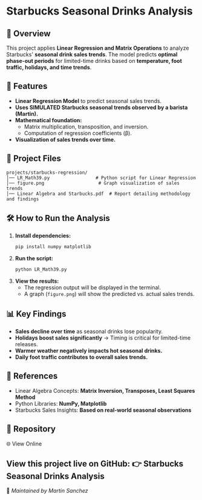 # Starbucks Seasonal Drinks Analysis

## 📌 Overview
This project applies **Linear Regression and Matrix Operations** to analyze Starbucks' **seasonal drink sales trends**. The model predicts **optimal phase-out periods** for limited-time drinks based on **temperature, foot traffic, holidays, and time trends**.

## 🔬 Features
- **Linear Regression Model** to predict seasonal sales trends.
- **Uses SIMULATED Starbucks seasonal trends observed by a barista (Martin).**
- **Mathematical foundation:**
  - Matrix multiplication, transposition, and inversion.
  - Computation of regression coefficients (β).
- **Visualization of sales trends over time.**

## 📂 Project Files
```
projects/starbucks-regression/
│── LR_Math39.py                 # Python script for Linear Regression
│── figure.png                    # Graph visualization of sales trends
│── Linear Algebra and Starbucks.pdf  # Report detailing methodology and findings
```

## 🛠️ How to Run the Analysis
1. **Install dependencies:**
   ```bash
   pip install numpy matplotlib
   ```
2. **Run the script:**
   ```bash
   python LR_Math39.py
   ```
3. **View the results:**
   - The regression output will be displayed in the terminal.
   - A graph (`figure.png`) will show the predicted vs. actual sales trends.

## 📊 Key Findings
- **Sales decline over time** as seasonal drinks lose popularity.
- **Holidays boost sales significantly** → Timing is critical for limited-time releases.
- **Warmer weather negatively impacts hot seasonal drinks.**
- **Daily foot traffic contributes to overall sales trends.**

## 📎 References
- Linear Algebra Concepts: **Matrix Inversion, Transposes, Least Squares Method**
- Python Libraries: **NumPy, Matplotlib**
- Starbucks Sales Insights: **Based on real-world seasonal observations**

## 🔗 Repository
🌐 View Online

View this project live on GitHub:
👉 Starbucks Seasonal Drinks Analysis
---
📌 *Maintained by Martin Sanchez*
